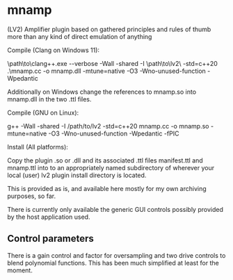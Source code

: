 # mnamp
(LV2) Amplifier plugin based on gathered principles and rules of thumb more than any kind of direct emulation of anything

Compile (Clang on Windows 11):

\path\to\clang++.exe --verbose -Wall -shared -I \path\to\lv2\ -std=c++20 .\mnamp.cc -o mnamp.dll -mtune=native -O3 -Wno-unused-function -Wpedantic

Additionally on Windows change the references to mnamp.so into mnamp.dll in the two .ttl files.

Compile (GNU on Linux):

g++ -Wall -shared -I /path/to/lv2 -std=c++20 mnamp.cc -o mnamp.so -mtune=native -O3 -Wno-unused-function -Wpedantic -fPIC

Install (All platforms):

Copy the plugin .so or .dll and its associated .ttl files manifest.ttl and mnamp.ttl into to an appropriately named subdirectory of wherever your local (user) lv2 plugin install directory is located.

This is provided as is, and available here mostly for my own archiving purposes, so far.

There is currently only available the generic GUI controls possibly provided by the host application used.

Control parameters
-----------------------------------------------------------

There is a gain control and factor for oversampling and two drive controls to blend polynomial functions.
This has been much simplified at least for the moment.
